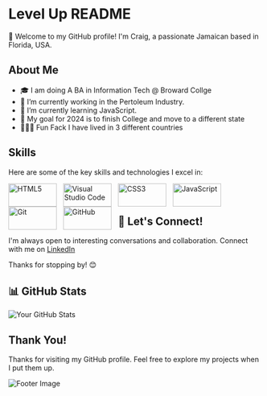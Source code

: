 # Level Up README



🚀 Welcome to my GitHub profile! I'm Craig, a passionate Jamaican based in Florida, USA.

## About Me

- 🎓 I am doing A BA in Information Tech @ Broward Collge
- 🔭 I’m currently working in the Pertoleum Industry.
- 🌱 I’m currently learning JavaScript.
- 🌟 My goal for 2024 is to finish College and move to a different state
- 🚴🏻‍♂️ Fun Fack I have lived in 3 different countries

## Skills

Here are some of the key skills and technologies I excel in:

<img align="left" alt="HTML5" height="46px" width="96px" src="https://img.shields.io/badge/HTML5-E34F26?style=for-the-badge&logo=html5&logoColor=white" style="padding-right:10px;" />  
<img align="left" alt="Visual Studio Code" height="46px" width="96px" src="https://img.shields.io/badge/VSCode-0078D4?style=for-the-badge&logo=visual%20studio%20code&logoColor=white" style="padding-right:10px;"/>
  
<img align="left" alt="CSS3" height="46px" width="96px" src="https://img.shields.io/badge/CSS3-1572B6?style=for-the-badge&logo=css3&logoColor=white" style="padding-right:10px;" />  
<img align="left" alt="JavaScript" height="46px" width="96px" src="https://img.shields.io/badge/JavaScript-323330?style=for-the-badge&logo=javascript&logoColor=F7DF1E" style="padding-right:10px;" /> 
<img align="left" alt="Git" height="46px" width="96px" src="https://img.shields.io/badge/GIT-E44C30?style=for-the-badge&logo=git&logoColor=white" style="padding-right:10px;" />  <br> <br>
<img align="left" alt="GitHub" height="46px" width="96px" src="https://img.shields.io/badge/GitHub-100000?style=for-the-badge&logo=github&logoColor=white" style="padding-right:10px;" />




## 🤝 Let's Connect!

I'm always open to interesting conversations and collaboration. Connect with me on [LinkedIn](https://www.linkedin.com/in/craig-w-08895370/) 

Thanks for stopping by! 😊

## 📊 GitHub Stats

![Your GitHub Stats](https://github-readme-stats.vercel.app/api?username=your-username&show_icons=true&theme=radical)

## Thank You!

Thanks for visiting my GitHub profile. Feel free to explore my projects when I put them up.

![Footer Image](footer_image.jpg)

